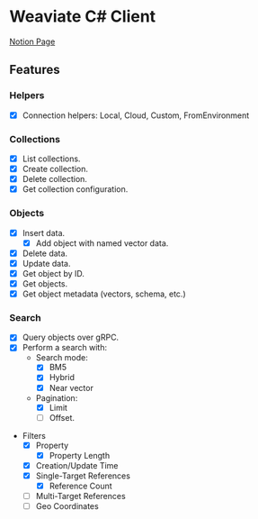 # Weaviate C# Client

[Notion Page](https://www.notion.so/weaviate/C-Client-Kickoff-1ac70562ccd680718356e4e0faf99ab6)

## Features

### Helpers

- [x] Connection helpers: Local, Cloud, Custom, FromEnvironment

### Collections

- [x] List collections.
- [x] Create collection.
- [x] Delete collection.
- [x] Get collection configuration.

### Objects

- [x] Insert data.
  - [X] Add object with named vector data.
- [x] Delete data.
- [X] Update data.
- [X] Get object by ID.
- [x] Get objects.
- [x] Get object metadata (vectors, schema, etc.)

### Search

- [X] Query objects over gRPC.
- [X] Perform a search with:
  - Search mode:
    - [X] BM5
    - [X] Hybrid
    - [X] Near vector
  - Pagination:
    - [X] Limit
    - [ ] Offset.
- Filters
  - [X] Property
    - [X] Property Length
  - [X] Creation/Update Time
  - [X] Single-Target References
    - [X] Reference Count
  - [ ] Multi-Target References
  - [ ] Geo Coordinates
